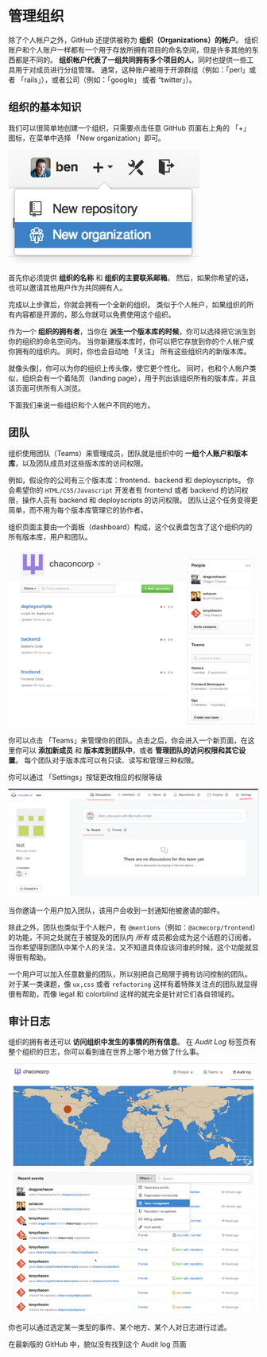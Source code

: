 # 管理组织

除了个人帐户之外，GitHub 还提供被称为 **组织（Organizations）的帐户**。 组织账户和个人账户一样都有一个用于存放所拥有项目的命名空间，但是许多其他的东西都是不同的。 **组织帐户代表了一组共同拥有多个项目的人**，同时也提供一些工具用于对成员进行分组管理。 通常，这种账户被用于开源群组（例如：「perl」或者 「rails」），或者公司（例如：「google」 或者 “twitter」）。

## 组织的基本知识

我们可以很简单地创建一个组织，只需要点击任意 GitHub 页面右上角的 「+」 图标，在菜单中选择 「New organization」即可。

![``New organization''菜单项](./assets/c53ec9fdf35632fb93c1deabb83e20ac.png)

首先你必须提供 **组织的名称** 和 **组织的主要联系邮箱**。 然后，如果你希望的话，也可以邀请其他用户作为共同拥有人。

完成以上步骤后，你就会拥有一个全新的组织。 类似于个人帐户，如果组织的所有内容都是开源的，那么你就可以免费使用这个组织。

作为一个 **组织的拥有者**，当你在 **派生一个版本库的时候**，你可以选择把它派生到你的组织的命名空间内。 当你新建版本库时，你可以把它存放到你的个人帐户或你拥有的组织内。 同时，你也会自动地 「关注」 所有这些组织内的新版本库。

就像头像]，你可以为你的组织上传头像，使它更个性化。 同时，也和个人帐户类似，组织会有一个着陆页（landing page），用于列出该组织所有的版本库，并且该页面可供所有人浏览。

下面我们来说一些组织和个人帐户不同的地方。

## 团队

组织使用团队（Teams）来管理成员，团队就是组织中的 **一组个人账户和版本库**，以及团队成员对这些版本库的访问权限。

例如，假设你的公司有三个版本库：frontend、backend 和 deployscripts。 你会希望你的 `HTML/CSS/Javascript` 开发者有 frontend 或者 backend 的访问权限，操作人员有 backend 和 deployscripts 的访问权限。 团队让这个任务变得更简单，而不用为每个版本库管理它的协作者。

组织页面主要由一个面板（dashboard）构成，这个仪表盘包含了这个组织内的所有版本库，用户和团队。

![组织页面](./assets/f39d9cfe5d0778ea65e9772ea96d8799.png)

你可以点击 「Teams」来管理你的团队。点击之后，你会进入一个新页面，在这里你可以 **添加新成员** 和 **版本库到团队中**，或者 **管理团队的访问权限和其它设置**。 每个团队对于版本库可以有只读、读写和管理三种权限。

 你可以通过 「Settings」按钮更改相应的权限等级

![image-20201104170224295](./assets/image-20201104170224295.png)

当你邀请一个用户加入团队，该用户会收到一封通知他被邀请的邮件。

除此之外，团队也类似于个人帐户，有 `@mentions`（例如：`@acmecorp/frontend`）的功能，不同之处就在于被提及的团队内 *所有* 成员都会成为这个话题的订阅者。 当你希望得到团队中某个人的关注，又不知道具体应该问谁的时候，这个功能就显得很有帮助。

一个用户可以加入任意数量的团队，所以别把自己局限于拥有访问控制的团队。 对于某一类课题，像 `ux,css` 或者 `refactoring` 这样有着特殊关注点的团队就显得很有帮助，而像 legal 和 colorblind 这样的就完全是针对它们各自领域的。

## 审计日志

组织的拥有者还可以 **访问组织中发生的事情的所有信息**。 在 *Audit Log* 标签页有整个组织的日志，你可以看到谁在世界上哪个地方做了什么事。

![orgs 03 audit](./assets/6c9d5fe85179cd15e4ca0ce3f20114d8.png)

你也可以通过选定某一类型的事件、某个地方、某个人对日志进行过滤。

在最新版的 GitHub 中，貌似没有找到这个  Audit log 页面


